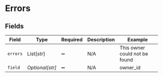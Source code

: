 # Errors


## Fields

| Field                         | Type                          | Required                      | Description                   | Example                       |
| ----------------------------- | ----------------------------- | ----------------------------- | ----------------------------- | ----------------------------- |
| `errors`                      | List[*str*]                   | :heavy_minus_sign:            | N/A                           | This owner could not be found |
| `field`                       | *Optional[str]*               | :heavy_minus_sign:            | N/A                           | owner_id                      |